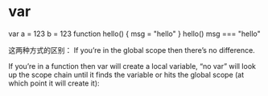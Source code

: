 # var

var a = 123 b = 123 function hello\(\) { msg = "hello" } hello\(\) msg === "hello"

这两种方式的区别： If you’re in the global scope then there’s no difference.

If you’re in a function then var will create a local variable, “no var” will look up the scope chain until it finds the variable or hits the global scope \(at which point it will create it\):

